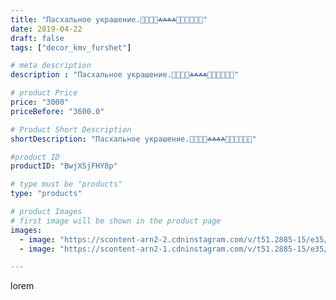 ```yaml
---
title: "Пасхальное украшение.🐥🐥🐥🐥☘️☘️☘️☘️🥚🥚🥚🥚🥚🥚"
date: 2019-04-22
draft: false
tags: ["decor_kmv_furshet"]

# meta description
description : "Пасхальное украшение.🐥🐥🐥🐥☘️☘️☘️☘️🥚🥚🥚🥚🥚🥚"

# product Price
price: "3000"
priceBefore: "3600.0"

# Product Short Description
shortDescription: "Пасхальное украшение.🐥🐥🐥🐥☘️☘️☘️☘️🥚🥚🥚🥚🥚🥚"

#product ID
productID: "BwjXSjFHY8p"

# type must be "products"
type: "products"

# product Images
# first image will be shown in the product page
images:
  - image: "https://scontent-arn2-2.cdninstagram.com/v/t51.2885-15/e35/56819245_431568064055508_1411780669703571909_n.jpg?se=7&tp=1&_nc_ht=scontent-arn2-2.cdninstagram.com&_nc_cat=100&_nc_ohc=xfPnrnwnuLEAX_dAyiv&oh=6e58b6357bca25138822dd2938088838&oe=606A2FDE&ig_cache_key=MjAyNzU2NTg1MTk2NTYwOTMyMg%3D%3D.2"
  - image: "https://scontent-arn2-1.cdninstagram.com/v/t51.2885-15/e35/57437757_326762464689310_2338236922824556071_n.jpg?se=7&tp=1&_nc_ht=scontent-arn2-1.cdninstagram.com&_nc_cat=110&_nc_ohc=jZxH6xKGVAEAX-qLXIs&oh=4c384c0b3848ede2b1aa29cc040ccb6d&oe=606C67F2&ig_cache_key=MjAyNzU2NTg1OTEyOTMyMDk5MQ%3D%3D.2"

---
```

lorem
